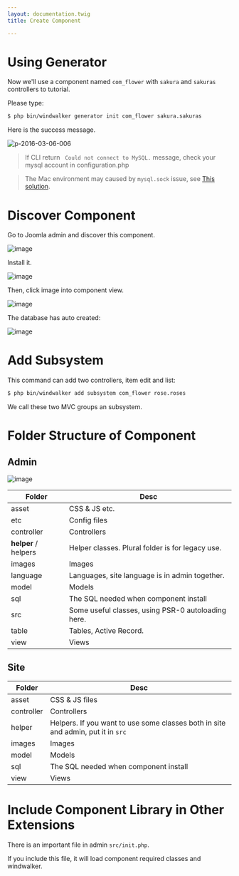 ```yaml
---
layout: documentation.twig
title: Create Component

---
```


# Using Generator

Now we'll use a component named `com_flower` with `sakura` and `sakuras` controllers to tutorial.

Please type:

``` bash
$ php bin/windwalker generator init com_flower sakura.sakuras
```

Here is the success message.

![p-2016-03-06-006](https://cloud.githubusercontent.com/assets/1639206/13554462/646f10f4-e3e3-11e5-96a0-90f65c38882e.jpg)

> If CLI return ` Could not connect to MySQL.` message, check your mysql account in configuration.php

> The Mac environment may caused by `mysql.sock` issue, see [This solution](https://gist.github.com/asika32764/6760580).

# Discover Component

Go to Joomla admin and discover this component.

![image](https://cloud.githubusercontent.com/assets/1639206/13554468/76a29386-e3e3-11e5-8a00-ac878e9c6a3c.png)

Install it.

![image](https://cloud.githubusercontent.com/assets/1639206/13554471/7fcdc0b6-e3e3-11e5-8138-b727ac6f4b6b.png)

Then, click image into component view.

![image](https://cloud.githubusercontent.com/assets/1639206/13554474/8f953c36-e3e3-11e5-8a28-5f1997014b1a.png)

The database has auto created:

![image](https://cloud.githubusercontent.com/assets/1639206/13554477/9b41d346-e3e3-11e5-8335-c3c1fb0c59b3.png)

# Add Subsystem

This command can add two controllers, item edit and list:

``` bash
$ php bin/windwalker add subsystem com_flower rose.roses
```

We call these two MVC groups an subsystem.

# Folder Structure of Component

## Admin

![image](https://cloud.githubusercontent.com/assets/1639206/13554478/a9c91b2c-e3e3-11e5-95cd-f0cfd9a65dfd.png)

| Folder | Desc   |
|--------|--------|
| asset  | CSS & JS etc. |
| etc    | Config files  |
| controller             | Controllers |
| **helper** / helpers   | Helper classes. Plural folder is for legacy use. |
| images        | Images |
| language      | Languages, site language is in admin together. |
| model         | Models |
| sql           | The SQL needed when component install |
| src           | Some useful classes, using PSR-0 autoloading here. |
| table         | Tables, Active Record. |
| view          | Views |

## Site

| Folder | Desc   |
|--------|--------|
| asset        | CSS & JS files |
| controller   | Controllers |
| helper       | Helpers. If you want to use some classes both in site and admin, put it in `src` |
| images       | Images      |
| model        | Models      |
| sql          | The SQL needed when component install |
| view         | Views       |

# Include Component Library in Other Extensions

There is an important file in admin `src/init.php`.

If you include this file, it will load component required classes and windwalker.
